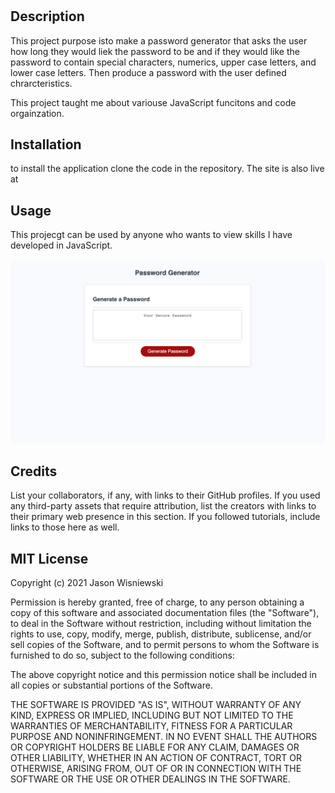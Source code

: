 # <Password Generator>
## Description
This project purpose isto make a password generator that asks the user how long they would liek the password to be and if they would like the password to contain special characters, numerics, upper case letters, and lower case letters.  Then produce a password with the user defined chrarcteristics.  

This project taught me about variouse JavaScript funcitons and code orgainzation. 

## Installation
to install the application clone the code in the repository.  The site is also live at 
## Usage
This projecgt can be used by anyone who wants to view skills I have developed in JavaScript.

  <img src="./assets/images/Screenshot.png">

## Credits
List your collaborators, if any, with links to their GitHub profiles.
If you used any third-party assets that require attribution, list the creators with links to their primary web presence in this section.
If you followed tutorials, include links to those here as well.
## MIT License

Copyright (c) 2021 Jason Wisniewski

Permission is hereby granted, free of charge, to any person obtaining a copy
of this software and associated documentation files (the "Software"), to deal
in the Software without restriction, including without limitation the rights
to use, copy, modify, merge, publish, distribute, sublicense, and/or sell
copies of the Software, and to permit persons to whom the Software is
furnished to do so, subject to the following conditions:

The above copyright notice and this permission notice shall be included in all
copies or substantial portions of the Software.

THE SOFTWARE IS PROVIDED "AS IS", WITHOUT WARRANTY OF ANY KIND, EXPRESS OR
IMPLIED, INCLUDING BUT NOT LIMITED TO THE WARRANTIES OF MERCHANTABILITY,
FITNESS FOR A PARTICULAR PURPOSE AND NONINFRINGEMENT. IN NO EVENT SHALL THE
AUTHORS OR COPYRIGHT HOLDERS BE LIABLE FOR ANY CLAIM, DAMAGES OR OTHER
LIABILITY, WHETHER IN AN ACTION OF CONTRACT, TORT OR OTHERWISE, ARISING FROM,
OUT OF OR IN CONNECTION WITH THE SOFTWARE OR THE USE OR OTHER DEALINGS IN THE
SOFTWARE.